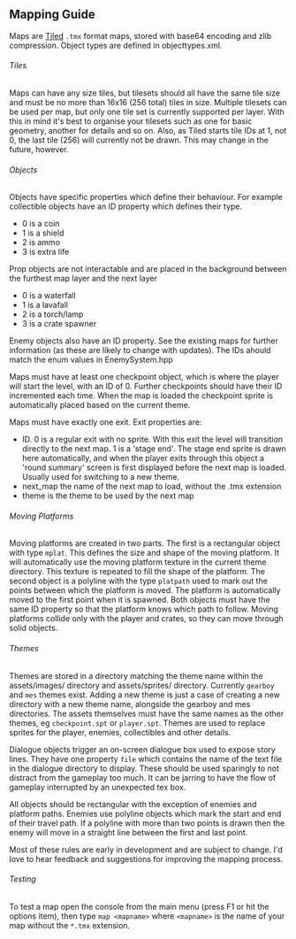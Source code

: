 Mapping Guide
-------------

Maps are [Tiled](https://www.mapeditor.org) `.tmx` format maps, stored with base64 encoding and zlib compression. Object types are defined in objecttypes.xml.

###### Tiles
Maps can have any size tiles, but tilesets should all have the same tile size and must be no more than 16x16 (256 total) tiles in size. Multiple tilesets can be used per map, but only one tile set is currently supported per layer. With this in mind it's best to organise your tilesets such as one for basic geometry, another for details and so on. Also, as Tiled starts tile IDs at 1, not 0, the last tile (256) will currently not be drawn. This may change in the future, however.

###### Objects
Objects have specific properties which define their behaviour. For example collectible objects have an ID property which defines their type.

  * 0 is a coin
  * 1 is a shield
  * 2 is ammo
  * 3 is extra life

Prop objects are not interactable and are placed in the background between the furthest map layer and the next layer

  * 0 is a waterfall
  * 1 is a lavafall
  * 2 is a torch/lamp
  * 3 is a crate spawner

Enemy objects also have an ID property. See the existing maps for further information (as these are likely to change with updates). The IDs ahould match the enum values in EnemySystem.hpp

Maps must have at least one checkpoint object, which is where the player will start the level, with an ID of 0. Further checkpoints should have their ID incremented each time. When the map is loaded the checkpoint sprite is automatically placed based on the current theme.

Maps must have exactly one exit. Exit properties are:

  * ID. 0 is a regular exit with no sprite. With this exit the level will transition directly to the next map. 1 is a 'stage end'. The stage end sprite is drawn here automatically, and when the player exits through this object a 'round summary' screen is first displayed before the next map is loaded. Usually used for switching to a new theme.
  * next_map the name of the next map to load, without the .tmx extension
  * theme is the theme to be used by the next map

###### Moving Platforms
Moving platforms are created in two parts. The first is a rectangular object with type `mplat`. This defines the size and shape of the moving platform. It will automatically use the moving platform texture in the current theme directory. This texture is repeated to fill the shape of the platform. The second object is a polyline with the type `platpath` used to mark out the points between which the platform is moved. The platform is automatically moved to the first point when it is spawned. Both objects must have the same ID property so that the platform knows which path to follow. Moving platforms collide only with the player and crates, so they can move through solid objects.

###### Themes
Themes are stored in a directory matching the theme name within the assets/images/ directory and assets/sprites/ directory. Currently `gearboy` and `mes` themes exist. Adding a new theme is just a case of creating a new directory with a new theme name, alongside the gearboy and mes directories. The assets themselves must have the same names as the other themes, eg `checkpoint.spt` or `player.spt`. Themes are used to replace sprites for the player, enemies, collectibles and other details.

Dialogue objects trigger an on-screen dialogue box used to expose story lines. They have one property `file` which contains the name of the text file in the dialogue directory to display. These should be used sparingly to not distract from the gameplay too much. It can be jarring to have the flow of gameplay interrupted by an unexpected tex box.

All objects should be rectangular with the exception of enemies and platform paths. Enemies use polyline objects which mark the start and end of their travel path. If a polyline with more than two points is drawn then the enemy will move in a straight line between the first and last point.

Most of these rules are early in development and are subject to change. I'd love to hear feedback and suggestions for improving the mapping process.

###### Testing
To test a map open the console from the main menu (press F1 or hit the options item), then type `map <mapname>` where `<mapname>` is the name of your map without the `*.tmx` extension.